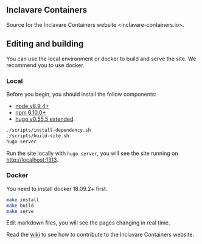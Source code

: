 ## Inclavare Containers

Source for the Inclavare Containers  website <inclavare-containers.io>.

## Editing and building

You can use the local environment or docker to build and serve the site. We recommend you to use docker.

### Local

Before you begin, you should install the follow components:


- [node v8.9.4+](https://nodejs.org/en/)
- [npm 6.10.0+](https://www.npmjs.com/get-npm)
- [hugo v0.55.5 extended](https://github.com/gohugoio/hugo/releases).

```bash
./scripts/install-dependency.sh
./scripts/build-site.sh
hugo server
```

Run the site locally with `hugo server`, you will see the site running on <http://localhost:1313>.

### Docker

You need to install docker 18.09.2+ first.

```bash
make install
make build
make serve
```

Edit markdown files, you will see the pages changing in real time.

Read the [wiki](https://github.com/alibaba/inclavare-containers/wiki) to see how to contribute to the Inclavare Containers website.

